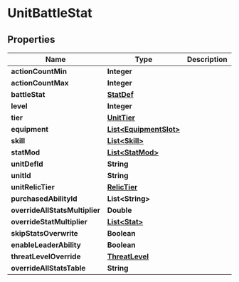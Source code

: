 

# UnitBattleStat


## Properties

| Name | Type | Description | Notes |
|------------ | ------------- | ------------- | -------------|
|**actionCountMin** | **Integer** |  |  [optional] |
|**actionCountMax** | **Integer** |  |  [optional] |
|**battleStat** | [**StatDef**](StatDef.md) |  |  [optional] |
|**level** | **Integer** |  |  [optional] |
|**tier** | [**UnitTier**](UnitTier.md) |  |  [optional] |
|**equipment** | [**List&lt;EquipmentSlot&gt;**](EquipmentSlot.md) |  |  [optional] |
|**skill** | [**List&lt;Skill&gt;**](Skill.md) |  |  [optional] |
|**statMod** | [**List&lt;StatMod&gt;**](StatMod.md) |  |  [optional] |
|**unitDefId** | **String** |  |  [optional] |
|**unitId** | **String** |  |  [optional] |
|**unitRelicTier** | [**RelicTier**](RelicTier.md) |  |  [optional] |
|**purchasedAbilityId** | **List&lt;String&gt;** |  |  [optional] |
|**overrideAllStatsMultiplier** | **Double** |  |  [optional] |
|**overrideStatMultiplier** | [**List&lt;Stat&gt;**](Stat.md) |  |  [optional] |
|**skipStatsOverwrite** | **Boolean** |  |  [optional] |
|**enableLeaderAbility** | **Boolean** |  |  [optional] |
|**threatLevelOverride** | [**ThreatLevel**](ThreatLevel.md) |  |  [optional] |
|**overrideAllStatsTable** | **String** |  |  [optional] |



